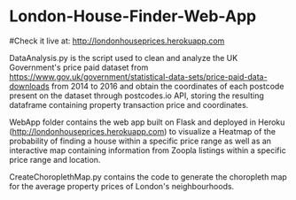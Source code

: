 # London-House-Finder-Web-App

#Check it live at: http://londonhouseprices.herokuapp.com

DataAnalysis.py is the script used to clean and analyze the UK Government's price paid dataset from https://www.gov.uk/government/statistical-data-sets/price-paid-data-downloads from 2014 to 2016 and obtain the coordinates of each postcode present on the dataset through postcodes.io API, storing the resulting dataframe containing property transaction price and coordinates.

WebApp folder contains the web app built on Flask and deployed in Heroku (http://londonhouseprices.herokuapp.com) to visualize a Heatmap of the probability of finding a house within a specific price range as well as an interactive map containing information from Zoopla listings within a specific price range and location.

CreateChoroplethMap.py contains the code to generate the choropleth map for the average property prices of London's neighbourhoods.
